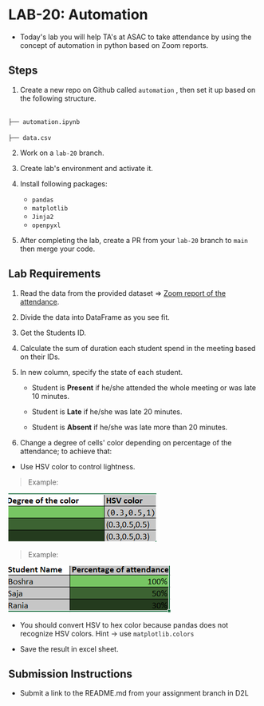 # LAB-20: Automation

- Today's lab you will help TA's at ASAC to take attendance by using the concept of automation in python based on Zoom reports.

## Steps

1. Create a new repo on Github called `automation` , then set it up based on the following structure.

```text

├── automation.ipynb

├── data.csv

```
2. Work on a `lab-20` branch.
3. Create lab's environment and activate it.
4. Install following packages:
   - ```pandas```
   - ```matplotlib```
   - ```Jinja2```
   - ```openpyxl``` 


3. After completing the lab, create a PR from your `lab-20` branch to `main` then merge your code.

## Lab Requirements

1. Read the data from the provided dataset => [Zoom report of the attendance](./new_report.csv).

2. Divide the data into DataFrame as you see fit.

3. Get the Students ID.

4. Calculate the sum of duration each student spend in the meeting based on their IDs.

5. In new column, specify the state of each student.

   - Student is **Present** if he/she attended the whole meeting or was late 10 minutes.

   - Student is **Late** if he/she was late 20 minutes.

   - Student is **Absent** if he/she was late more than 20 minutes.

6. Change a degree of cells' color depending on percentage of the attendance; to achieve that:

* Use HSV color to control lightness.

> Example:

![EXAMPLE](./degree%20of%20the%20color.PNG)

> Example:

![EXAMPLE](./Example%20of%20panads%20colors.PNG)

* You should convert HSV to hex color because pandas does not recognize HSV colors. Hint -> use ```matplotlib.colors```

* Save the result in excel sheet. 

## Submission Instructions

- Submit a link to the README.md from your assignment branch in D2L